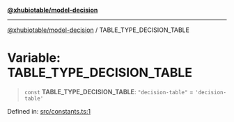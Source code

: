 [**@xhubiotable/model-decision**](../README.md)

***

[@xhubiotable/model-decision](../globals.md) / TABLE\_TYPE\_DECISION\_TABLE

# Variable: TABLE\_TYPE\_DECISION\_TABLE

> `const` **TABLE\_TYPE\_DECISION\_TABLE**: `"decision-table"` = `'decision-table'`

Defined in: [src/constants.ts:1](https://github.com/xhubioTable/model-decision/blob/bb86cb17a9e3e1e8be81aea7d412ff6f096a060e/src/constants.ts#L1)
